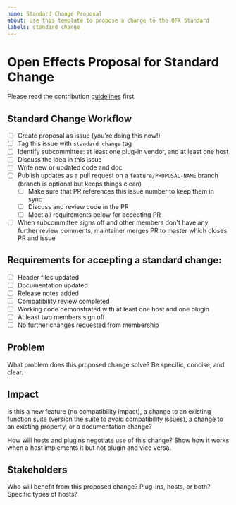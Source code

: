 ```yaml
---
name: Standard Change Proposal
about: Use this template to propose a change to the OFX Standard
labels: standard change
---
```

# Open Effects Proposal for Standard Change

Please read the contribution [guidelines](https://github.com/ofxa/openfx/wiki/Extending-OpenFX-Guidelines#submit-a-proposal-or-bug-report-to-review) first.

## Standard Change Workflow
- [ ] Create proposal as issue (you're doing this now!)
- [ ] Tag this issue with `standard change` tag
- [ ] Identify subcommittee: at least one plug-in vendor, and at least one host
- [ ] Discuss the idea in this issue
- [ ] Write new or updated code and doc
- [ ] Publish updates as a pull request on a `feature/PROPOSAL-NAME` branch (branch is optional but keeps things
  clean)
   - [ ] Make sure that PR references this issue number to keep them in sync
   - [ ] Discuss and review code in the PR
   - [ ] Meet all requirements below for accepting PR
- [ ] When subcommittee signs off and other members don't have any further review comments, 
      maintainer merges PR to master which closes PR and issue

## Requirements for accepting a standard change:
- [ ] Header files updated
- [ ] Documentation updated
- [ ] Release notes added
- [ ] Compatibility review completed
- [ ] Working code demonstrated with at least one host and one plugin
- [ ] At least two members sign off
- [ ] No further changes requested from membership

## Problem

What problem does this proposed change solve? Be specific, concise, and clear.

## Impact

Is this a new feature (no compatibility impact), a change to an existing function suite (version
the suite to avoid compatibility issues), a change to an existing property, or a documentation
change?

How will hosts and plugins negotiate use of this change? Show how it works when a host implements 
it but not plugin and vice versa.

## Stakeholders

Who will benefit from this proposed change? Plug-ins, hosts, or both? Specific types of hosts?
